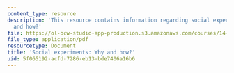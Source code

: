 ```yaml
---
content_type: resource
description: 'This resource contains information regarding social experiments: why
  and how?'
file: https://ol-ocw-studio-app-production.s3.amazonaws.com/courses/14-73-the-challenge-of-world-poverty-spring-2011/5f065192acfd7286eb13bde7406a16b6_MIT14_73S11_Lec3_slides.pdf
file_type: application/pdf
resourcetype: Document
title: 'Social experiments: Why and how?'
uid: 5f065192-acfd-7286-eb13-bde7406a16b6
---
```

